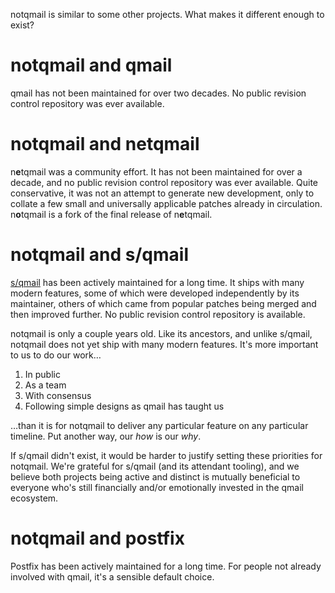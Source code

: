 notqmail is similar to some other projects. What makes it different enough to exist?

# notqmail and qmail

qmail has not been maintained for over two decades. No public revision control repository was ever available.

# notqmail and netqmail

n**e**tqmail was a community effort. It has not been maintained for over a decade, and no public revision control repository was ever available. Quite conservative, it was not an attempt to generate new development, only to collate a few small and universally applicable patches already in circulation. n**o**tqmail is a fork of the final release of n**e**tqmail.

# notqmail and s/qmail

[s/qmail](https://www.fehcom.de/sqmail/sqmail.html) has been actively maintained for a long time. It ships with many modern features, some of which were developed independently by its maintainer, others of which came from popular patches being merged and then improved further. No public revision control repository is available.

notqmail is only a couple years old. Like its ancestors, and unlike s/qmail, notqmail does not yet ship with many modern features. It's more important to us to do our work…

1. In public
2. As a team
3. With consensus
4. Following simple designs as qmail has taught us

…than it is for notqmail to deliver any particular feature on any particular timeline. Put another way, our _how_ is our _why_.

If s/qmail didn't exist, it would be harder to justify setting these priorities for notqmail. We're grateful for s/qmail (and its attendant tooling), and we believe both projects being active and distinct is mutually beneficial to everyone who's still financially and/or emotionally invested in the qmail ecosystem.

# notqmail and postfix

Postfix has been actively maintained for a long time. For people not already involved with qmail, it's a sensible default choice.
